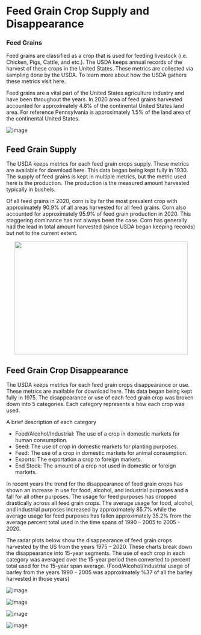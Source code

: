 # Feed Grain Crop Supply and Disappearance

### Feed Grains

Feed grains are classified as a crop that is used for feeding livestock (i.e. Chicken, Pigs, Cattle, and etc.). The USDA keeps annual records of the harvest of these crops in the United States. These metrics are collected via sampling done by the USDA. To learn more about how the USDA gathers these metrics visit here.

Feed grains are a vital part of the United States agriculture industry and have been throughout the years. In 2020 area of feed grains harvested accounted for approximately 4.8% of the continental United States land area. For reference Pennsylvania is approximately 1.5% of the land area of the continental United States.

 ![image](https://user-images.githubusercontent.com/49574566/131564955-976831f6-a775-4298-8439-558f869de644.png)

## Feed Grain Supply
The USDA keeps metrics for each feed grain crops supply. These metrics are available for download here. This data began being kept fully in 1930. The supply of feed grains is kept in multiple metrics, but the metric used here is the production. The production is the measured amount harvested typically in bushels.

Of all feed grains in 2020, corn is by far the most prevalent crop with approximately 90.9% of all areas harvested for all feed grains. Corn also accounted for approximately 95.9% of feed grain production in 2020. This staggering dominance has not always been the case. Corn has generally had the lead in total amount harvested (since USDA began keeping records) but not to the current extent.

<p align="center">
  <img width="460" height="300" src="https://user-images.githubusercontent.com/49574566/131565071-f6c610e7-9ef3-4743-8740-66ca53d12cf6.png">
</p>

## Feed Grain Crop Disappearance

The USDA keeps metrics for each feed grain crops disappearance or use. These metrics are available for download here. This data began being kept fully in 1975. The disappearance or use of each feed grain crop was broken down into 5 categories. Each category represents a how each crop was used. 

A brief description of each category
 * Food/Alcohol/Industrial: The use of a crop in domestic markets for human consumption.
 * Seed: The use of crop in domestic markets for planting purposes.
 * Feed: The use of a crop in domestic markets for animal consumption.
 * Exports: The exportation a crop to foreign markets.
 * End Stock: The amount of a crop not used in domestic or foreign markets.

In recent years the trend for the disappearance of feed grain crops has shown an increase in use for food, alcohol, and industrial purposes and a fall for all other purposes. The usage for feed purposes has dropped drastically across all feed grain crops. The average usage for food, alcohol, and industrial purposes increased by approximately 85.7% while the average usage for feed purposes has fallen approximately 35.2% from the average percent total used in the time spans of 1990 – 2005 to 2005 - 2020.

The radar plots below show the disappearance of feed grain crops harvested by the US from the years 1975 – 2020. These charts break down the disappearance into 15-year segments. The use of each crop in each category was averaged over the 15-year period then converted to percent total used for the 15-year span average. (Food/Alcohol/Industrial usage of barley from the years 1990 – 2005 was approximately %37 of all the barley harvested in those years)

![image](https://user-images.githubusercontent.com/49574566/131565103-ddd84250-8caa-46c4-9d5a-d95e82abcc95.png)

![image](https://user-images.githubusercontent.com/49574566/131565120-450e0f63-2d07-4c1e-977b-273c384fb50d.png)

![image](https://user-images.githubusercontent.com/49574566/131565130-05da91c0-9c7b-4708-adff-07ca78c9678d.png)

![image](https://user-images.githubusercontent.com/49574566/131565141-2bda28af-cc1f-4c53-9fef-4a7d5b943b81.png)

